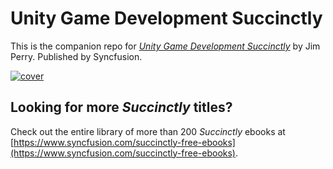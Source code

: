# Unity Game Development Succinctly

This is the companion repo for [*Unity Game Development Succinctly*](https://www.syncfusion.com/succinctly-free-ebooks/unity-game-development-succinctly) by Jim Perry. Published by Syncfusion.

[![cover](https://github.com/SyncfusionSuccinctlyE-Books/Unity-Game-Development-Succinctly/cover.png)](https://www.syncfusion.com/succinctly-free-ebooks/unity-game-development-succinctly)

## Looking for more _Succinctly_ titles?

Check out the entire library of more than 200 _Succinctly_ ebooks at [https://www.syncfusion.com/succinctly-free-ebooks](https://www.syncfusion.com/succinctly-free-ebooks).
